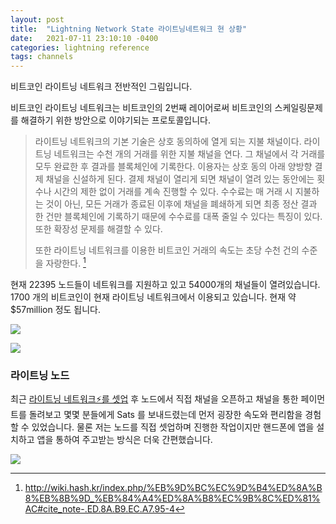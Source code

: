 ```yaml
---
layout: post
title:  "Lightning Network State 라이트닝네트워크 현 상황"
date:   2021-07-11 23:10:10 -0400
categories: lightning reference
tags: channels
---
```


비트코인 라이트닝 네트워크 전반적인 그림입니다.

비트코인 라이트닝 네트워크는 비트코인의 2번째 레이어로써 비트코인의 스케일링문제를 해결하기 위한 방안으로 이야기되는 프로토콜입니다.

>라이트닝 네트워크의 기본 기술은 상호 동의하에 열게 되는 지불 채널이다. 라이트닝 네트워크는 수천 개의 거래를 위한 지불 채널을 연다. 그 채널에서 각 거래를 모두 완료한 후 결과를 블록체인에 기록한다. 이용자는 상호 동의 아래 양방향 결제 채널을 신설하게 된다. 결제 채널이 열리게 되면 채널이 열려 있는 동안에는 횟수나 시간의 제한 없이 거래를 계속 진행할 수 있다. 수수료는 매 거래 시 지불하는 것이 아닌, 모든 거래가 종료된 이후에 채널을 폐쇄하게 되면 최종 정산 결과 한 건만 블록체인에 기록하기 때문에 수수료를 대폭 줄일 수 있다는 특징이 있다. 또한 확장성 문제를 해결할 수 있다.
>
>또한 라이트닝 네트워크를 이용한 비트코인 거래의 속도는 초당 수천 건의 수준을 자랑한다. [^1]

현재 22395 노드들이 네트워크를 지원하고 있고 54000개의 채널들이 열려있습니다.  1700 개의 비트코인이 현재 라이트닝 네트워크에서 이용되고 있습니다. 현재 약 $57million 정도 됩니다.

![](https://i.ibb.co/JkGgxQT/Screen-Shot-2.jpg)

![](https://i.ibb.co/JkGgxQT/Screen-Shot-3.jpg)

### 라이트닝 노드
최근 [라이트닝 네트워크⚡️를 셋업](https://1ml.com/node/0246344c2ff83905bf5b9847f50385f85834df595faedb3983bb97112dd6b8c52d) 후 노드에서 직접 채널을 오픈하고 채널을 통한 페이먼트를 돌려보고 몇몇 분들에게 Sats 를 보내드렸는데 먼저 굉장한 속도와 편리함을 경험할 수 있었습니다.  물론 저는 노드를 직접 셋업하며 진행한 작업이지만 핸드폰에 앱을 설치하고 앱을 통하여 주고받는 방식은 더욱 간편했습니다.

![](https://i.ibb.co/wSbpxH9/IMG-3181.jpg)


[^1]:<http://wiki.hash.kr/index.php/%EB%9D%BC%EC%9D%B4%ED%8A%B8%EB%8B%9D_%EB%84%A4%ED%8A%B8%EC%9B%8C%ED%81%AC#cite_note-.ED.8A.B9.EC.A7.95-4>

